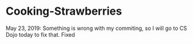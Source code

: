 # Cooking-Strawberries
May 23, 2019: Something is wrong with my commiting, so I will go to CS Dojo today to fix that.
Fixed
